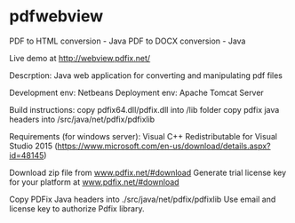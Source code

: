 # pdfwebview
PDF to HTML conversion - Java
PDF to DOCX conversion - Java

Live demo at
http://webview.pdfix.net/

Descrption:
Java web application for converting and manipulating pdf files

Development env: Netbeans
Deployment env: Apache Tomcat Server

Build instructions:
copy pdfix64.dll/pdfix.dll into <project>/lib folder
copy pdfix java headers into <project>/src/java/net/pdfix/pdfixlib

Requirements (for windows server):
Visual C++ Redistributable for Visual Studio 2015
(https://www.microsoft.com/en-us/download/details.aspx?id=48145)


Download zip file from www.pdfix.net/#download
Generate trial license key for your platform at www.pdfix.net/#download

Copy PDFix Java headers into ./src/java/net/pdfix/pdfixlib
Use email and license key to authorize Pdfix library.